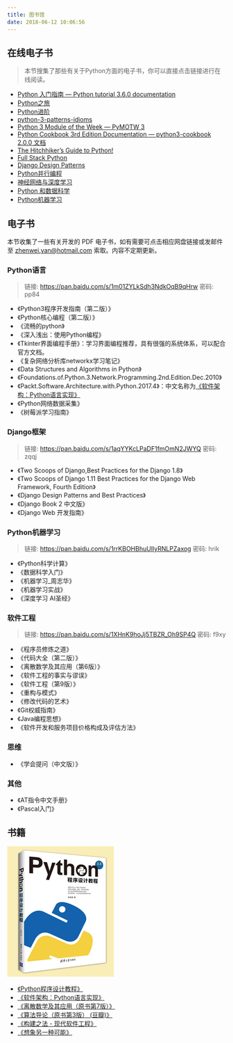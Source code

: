```yaml
---
title: 图书馆
date: 2018-06-12 10:06:56
---
```


## 在线电子书

> 本节搜集了那些有关于Python方面的电子书，你可以直接点击链接进行在线阅读。

- [Python 入门指南 — Python tutorial 3.6.0 documentation](http://www.pythondoc.com/pythontutorial3/index.html)
- [Python之旅](http://funhacks.net/explore-python/)
- [Python进阶](https://eastlakeside.gitbooks.io/interpy-zh/content/)
- [python-3-patterns-idioms](https://bitbucket.org/MatToufoutu/python-3-patterns-idioms)
- [Python 3 Module of the Week — PyMOTW 3](https://pymotw.com/3/)
- [Python Cookbook 3rd Edition Documentation — python3-cookbook 2.0.0 文档](http://python3-cookbook.readthedocs.io/zh_CN/latest/index.html)
- [The Hitchhiker’s Guide to Python!](http://docs.python-guide.org/en/latest/)
- [Full Stack Python](https://www.fullstackpython.com/table-of-contents.html)
- [Django Design Patterns](https://www.agiliq.com/books/djangodesignpatterns)
- [Python并行编程](http://python-parallel-programmning-cookbook.readthedocs.io/zh_CN/latest/)
- [神经网络与深度学习](https://nndl.github.io/)
- [Python 和数据科学](http://bookdata.readthedocs.io/en/latest/)
- [Python机器学习](https://ljalphabeta.gitbooks.io/python-/content/)

## 电子书

本节收集了一些有关开发的 PDF 电子书，如有需要可点击相应网盘链接或发邮件至 zhenwei.yan@hotmail.com 索取。内容不定期更新。

### Python语言

> 链接: https://pan.baidu.com/s/1m01ZYLkSdh3NdkOqB9qHrw 密码: pp84

- 《Python3程序开发指南（第二版）》
- 《Python核心编程（第二版）》
- 《流畅的python》
- 《深入浅出：使用Python编程》
- 《Tkinter界面编程手册》：学习界面编程推荐，具有很强的系统体系，可以配合官方文档。
- 《复杂网络分析库networkx学习笔记》
- 《Data Structures and Algorithms in Python》
- 《Foundations.of.Python.3.Network.Programming.2nd.Edition.Dec.2010》
- 《Packt.Software.Architecture.with.Python.2017.4》：中文名称为[《软件架构：Python语言实现》](https://read.douban.com/ebook/49031506/)
- 《Python网络数据采集》
- 《树莓派学习指南》

### Django框架

> 链接: https://pan.baidu.com/s/1aqYYKcLPaDF1fmOmN2JWYQ 密码: zqqj

- 《Two Scoops of Django,Best Practices for the Django 1.8》
- 《Two Scoops of Django 1.11 Best Practices for the Django Web Framework, Fourth Edition》
- 《Django Design Patterns and Best Practices》
- 《Django Book 2 中文版》
- 《Django Web 开发指南》

### Python机器学习

> 链接: https://pan.baidu.com/s/1rrKBOHBhuUlIyRNLPZaxog 密码: hrik

- 《Python科学计算》
- 《数据科学入门》
- 《机器学习_周志华》
- 《机器学习实战》
- 《深度学习 AI圣经》


### 软件工程

> 链接: https://pan.baidu.com/s/1XHnK9hoJj5TBZR_Oh9SP4Q 密码: f9xy

- 《程序员修炼之道》
- 《代码大全（第二版）》
- 《离散数学及其应用（第6版）》
- 《软件工程的事实与谬误》
- 《软件工程（第9版）》
- 《重构与模式》
- 《修改代码的艺术》
- 《Git权威指南》
- 《Java编程思想》
- 《软件开发和服务项目价格构成及评估方法》

### 思维

- 《学会提问（中文版）》

### 其他

- 《AT指令中文手册》
- 《Pascal入门》


## 书籍

![Python Book](/images/python-book.jpg)

- [《Python程序设计教程》](http://www.tup.tsinghua.edu.cn/booksCenter/book_07237601.html)
- [《软件架构：Python语言实现》](https://read.douban.com/ebook/49031506/)
- [《离散数学及其应用（原书第7版）》](https://book.douban.com/subject/26316200/)
- [《算法导论（原书第3版） (豆瓣)》](https://book.douban.com/subject/20432061/)
- [《构建之法 - 现代软件工程》](https://book.douban.com/subject/25965995/)
- [《想象另一种可能》](https://book.douban.com/subject/26614057/)
